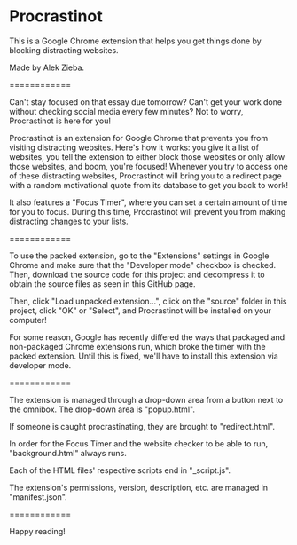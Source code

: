 Procrastinot
============

This is a Google Chrome extension that helps you get things done by blocking distracting websites.

Made by Alek Zieba.

============

Can't stay focused on that essay due tomorrow?  Can't get your work done without checking social
media every few minutes?  Not to worry, Procrastinot is here for you!

Procrastinot is an extension for Google Chrome that prevents you from visiting distracting websites.
Here's how it works: you give it a list of websites, you tell the extension to either block those
websites or only allow those websites, and boom, you're focused!  Whenever you try to access one
of these distracting websites, Procrastinot will bring you to a redirect page with a random
motivational quote from its database to get you back to work!

It also features a "Focus Timer", where you can set a certain amount of time for you to focus.
During this time, Procrastinot will prevent you from making distracting changes to your lists.

============

To use the packed extension, go to the "Extensions" settings in Google Chrome and make sure
that the "Developer mode" checkbox is checked.  Then, download the source code for this
project and decompress it to obtain the source files as seen in this GitHub page.

Then, click "Load unpacked extension...", click on the "source" folder in this project,
click "OK" or "Select", and Procrastinot will be installed on your computer!

For some reason, Google has recently differed the ways that packaged and non-packaged
Chrome extensions run, which broke the timer with the packed extension.  Until this is
fixed, we'll have to install this extension via developer mode.

============

The extension is managed through a drop-down area from a button next to the omnibox.  The drop-down area
is "popup.html".

If someone is caught procrastinating, they are brought to "redirect.html".

In order for the Focus Timer and the website checker to be able to run, "background.html" always runs.

Each of the HTML files' respective scripts end in "_script.js".

The extension's permissions, version, description, etc. are managed in "manifest.json".

============

Happy reading!

